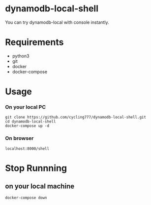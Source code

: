 # dynamodb-local-shell
You can try dynamodb-local with console instantly.

# Requirements
- python3
- git
- docker
- docker-compose

# Usage
### On your local PC
```
git clone https://github.com/cycling777/dynamodb-local-shell.git
cd dynamodb-local-shell
docker-compose up -d
```
### On browser
```
localhost:8000/shell
```

# Stop Runnning
## on your local machine
```
docker-compose down
```
